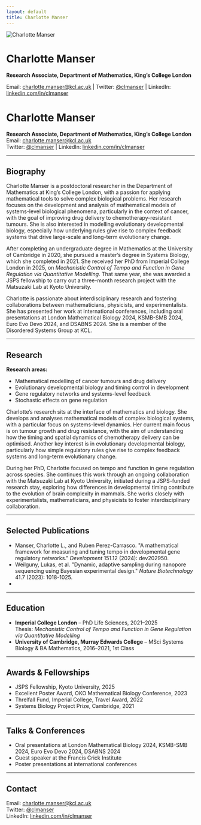 ```yaml
---
layout: default
title: Charlotte Manser
---
```


<div class="profile-header">
  <img src="{{ '/assets/images/me_crop.jpg' | relative_url }}" alt="Charlotte Manser" class="profile-pic">
  <div class="profile-text">
    <h1>Charlotte Manser</h1>
    <p><strong>Research Associate, Department of Mathematics, King’s College London</strong></p>
    <p>Email: <a href="mailto:charlotte.manser@kcl.ac.uk">charlotte.manser@kcl.ac.uk</a> | 
       Twitter: <a href="https://twitter.com/clmanser">@clmanser</a> | 
       LinkedIn: <a href="https://www.linkedin.com/in/clmanser">linkedin.com/in/clmanser</a></p>
  </div>
</div>

# Charlotte Manser

**Research Associate, Department of Mathematics, King’s College London**  
Email: [charlotte.manser@kcl.ac.uk](mailto:charlotte.manser@kcl.ac.uk)  
Twitter: [@clmanser](https://twitter.com/clmanser) | LinkedIn: [linkedin.com/in/clmanser](https://www.linkedin.com/in/clmanser)  

---

## Biography

Charlotte Manser is a postdoctoral researcher in the Department of Mathematics at King’s College London, with a passion for applying mathematical tools to solve complex biological problems. Her research focuses on the development and analysis of mathematical models of systems-level biological phenomena, particularly in the context of cancer, with the goal of improving drug delivery to chemotherapy-resistant tumours. She is also interested in modelling evolutionary developmental biology, especially how underlying rules give rise to complex feedback systems that drive large-scale and long-term evolutionary change.

After completing an undergraduate degree in Mathematics at the University of Cambridge in 2020, she pursued a master’s degree in Systems Biology, which she completed in 2021. She received her PhD from Imperial College London in 2025, on *Mechanistic Control of Tempo and Function in Gene Regulation via Quantitative Modelling*. That same year, she was awarded a JSPS fellowship to carry out a three-month research project with the Matsuzaki Lab at Kyoto University.

Charlotte is passionate about interdisciplinary research and fostering collaborations between mathematicians, physicists, and experimentalists. She has presented her work at international conferences, including oral presentations at London Mathematical Biology 2024, KSMB-SMB 2024, Euro Evo Devo 2024, and DSABNS 2024. She is a member of the Disordered Systems Group at KCL.

---

## Research

**Research areas:**  
- Mathematical modelling of cancer tumours and drug delivery  
- Evolutionary developmental biology and timing control in development  
- Gene regulatory networks and systems-level feedback  
- Stochastic effects on gene regulation  

Charlotte’s research sits at the interface of mathematics and biology. She develops and analyses mathematical models of complex biological systems, with a particular focus on systems-level dynamics. Her current main focus is on tumour growth and drug resistance, with the aim of understanding how the timing and spatial dynamics of chemotherapy delivery can be optimised. Another key interest is in evolutionary developmental biology, particularly how simple regulatory rules give rise to complex feedback systems and long-term evolutionary change.

During her PhD, Charlotte focused on tempo and function in gene regulation across species. She continues this work through an ongoing collaboration with the Matsuzaki Lab at Kyoto University, initiated during a JSPS-funded research stay, exploring how differences in developmental timing contribute to the evolution of brain complexity in mammals. She works closely with experimentalists, mathematicians, and physicists to foster interdisciplinary collaboration.

---

## Selected Publications

- Manser, Charlotte L., and Ruben Perez-Carrasco. "A mathematical framework for measuring and tuning tempo in developmental gene regulatory networks." *Development* 151.12 (2024): dev202950.  
- Weilguny, Lukas, et al. "Dynamic, adaptive sampling during nanopore sequencing using Bayesian experimental design." *Nature Biotechnology* 41.7 (2023): 1018-1025.
- 
---

## Education

- **Imperial College London** – PhD Life Sciences, 2021–2025  
  Thesis: *Mechanistic Control of Tempo and Function in Gene Regulation via Quantitative Modelling*  
- **University of Cambridge, Murray Edwards College** – MSci Systems Biology & BA Mathematics, 2016–2021, 1st Class  

---

## Awards & Fellowships

- JSPS Fellowship, Kyoto University, 2025  
- Excellent Poster Award, OKO Mathematical Biology Conference, 2023  
- Threlfall Fund, Imperial College, Travel Award, 2022  
- Systems Biology Project Prize, Cambridge, 2021  

---

## Talks & Conferences

- Oral presentations at London Mathematical Biology 2024, KSMB-SMB 2024, Euro Evo Devo 2024, DSABNS 2024  
- Guest speaker at the Francis Crick Institute  
- Poster presentations at international conferences  

---

## Contact

Email: [charlotte.manser@kcl.ac.uk](mailto:charlotte.manser@kcl.ac.uk)  
Twitter: [@clmanser](https://twitter.com/clmanser)  
LinkedIn: [linkedin.com/in/clmanser](https://www.linkedin.com/in/clmanser)  

